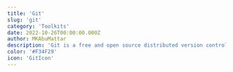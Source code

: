 ```yaml
---
title: 'Git'
slug: 'git'
category: 'Toolkits'
date: 2022-10-26T00:00:00.000Z
author: MKAbuMattar
description: 'Git is a free and open source distributed version control system designed to handle everything from small to very large projects with speed and efficiency.'
color: '#F34F29'
icon: 'GitIcon'
---
```

